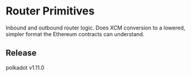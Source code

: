 # Router Primitives

Inbound and outbound router logic. Does XCM conversion to a lowered, simpler format the Ethereum contracts can
understand.


## Release

polkadot v1.11.0
